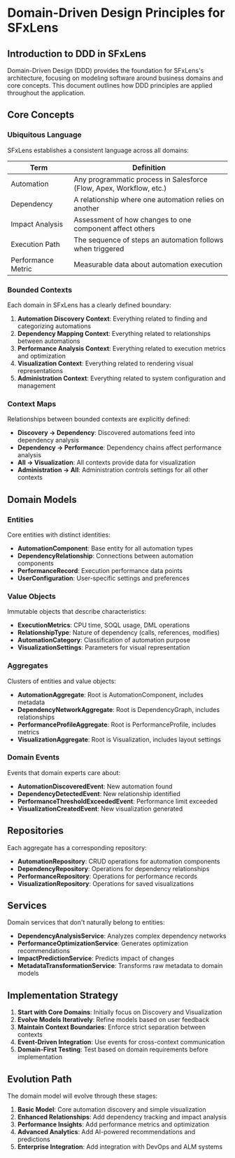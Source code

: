 # Domain-Driven Design Principles for SFxLens

## Introduction to DDD in SFxLens

Domain-Driven Design (DDD) provides the foundation for SFxLens's architecture, focusing on modeling software around business domains and core concepts. This document outlines how DDD principles are applied throughout the application.

## Core Concepts

### Ubiquitous Language

SFxLens establishes a consistent language across all domains:

| Term | Definition |
|------|------------|
| Automation | Any programmatic process in Salesforce (Flow, Apex, Workflow, etc.) |
| Dependency | A relationship where one automation relies on another |
| Impact Analysis | Assessment of how changes to one component affect others |
| Execution Path | The sequence of steps an automation follows when triggered |
| Performance Metric | Measurable data about automation execution |

### Bounded Contexts

Each domain in SFxLens has a clearly defined boundary:

1. **Automation Discovery Context**: Everything related to finding and categorizing automations
2. **Dependency Mapping Context**: Everything related to relationships between automations
3. **Performance Analysis Context**: Everything related to execution metrics and optimization
4. **Visualization Context**: Everything related to rendering visual representations
5. **Administration Context**: Everything related to system configuration and management

### Context Maps

Relationships between bounded contexts are explicitly defined:

- **Discovery → Dependency**: Discovered automations feed into dependency analysis
- **Dependency → Performance**: Dependency chains affect performance analysis
- **All → Visualization**: All contexts provide data for visualization
- **Administration → All**: Administration controls settings for all other contexts

## Domain Models

### Entities

Core entities with distinct identities:

- **AutomationComponent**: Base entity for all automation types
- **DependencyRelationship**: Connections between automation components
- **PerformanceRecord**: Execution performance data points
- **UserConfiguration**: User-specific settings and preferences

### Value Objects

Immutable objects that describe characteristics:

- **ExecutionMetrics**: CPU time, SOQL usage, DML operations
- **RelationshipType**: Nature of dependency (calls, references, modifies)
- **AutomationCategory**: Classification of automation purpose
- **VisualizationSettings**: Parameters for visual representation

### Aggregates

Clusters of entities and value objects:

- **AutomationAggregate**: Root is AutomationComponent, includes metadata
- **DependencyNetworkAggregate**: Root is DependencyGraph, includes relationships
- **PerformanceProfileAggregate**: Root is PerformanceProfile, includes metrics
- **VisualizationAggregate**: Root is Visualization, includes layout settings

### Domain Events

Events that domain experts care about:

- **AutomationDiscoveredEvent**: New automation found
- **DependencyDetectedEvent**: New relationship identified
- **PerformanceThresholdExceededEvent**: Performance limit exceeded
- **VisualizationCreatedEvent**: New visualization generated

## Repositories

Each aggregate has a corresponding repository:

- **AutomationRepository**: CRUD operations for automation components
- **DependencyRepository**: Operations for dependency relationships
- **PerformanceRepository**: Operations for performance records
- **VisualizationRepository**: Operations for saved visualizations

## Services

Domain services that don't naturally belong to entities:

- **DependencyAnalysisService**: Analyzes complex dependency networks
- **PerformanceOptimizationService**: Generates optimization recommendations
- **ImpactPredictionService**: Predicts impact of changes
- **MetadataTransformationService**: Transforms raw metadata to domain models

## Implementation Strategy

1. **Start with Core Domains**: Initially focus on Discovery and Visualization
2. **Evolve Models Iteratively**: Refine models based on user feedback
3. **Maintain Context Boundaries**: Enforce strict separation between contexts
4. **Event-Driven Integration**: Use events for cross-context communication
5. **Domain-First Testing**: Test based on domain requirements before implementation

## Evolution Path

The domain model will evolve through these stages:

1. **Basic Model**: Core automation discovery and simple visualization
2. **Enhanced Relationships**: Add dependency tracking and impact analysis
3. **Performance Insights**: Add performance metrics and optimization
4. **Advanced Analytics**: Add AI-powered recommendations and predictions
5. **Enterprise Integration**: Add integration with DevOps and ALM systems